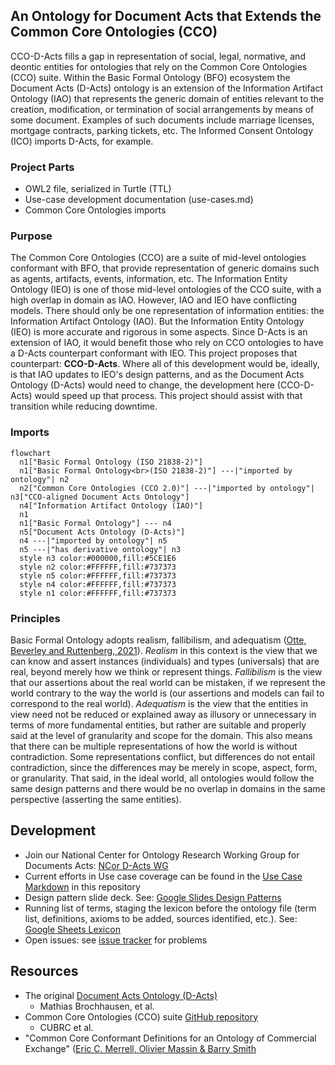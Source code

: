 ## An Ontology for Document Acts that Extends the Common Core Ontologies (CCO)
CCO-D-Acts fills a gap in representation of social, legal, normative, and deontic entities for ontologies that rely on the Common Core Ontologies (CCO) suite. Within the Basic Formal Ontology (BFO) ecosystem the Document Acts (D-Acts) ontology is an extension of the Information Artifact Ontology (IAO) that represents the generic domain of entities relevant to the creation, modification, or termination of social arrangements by means of some document. Examples of such documents include marriage licenses, mortgage contracts, parking tickets, etc. The Informed Consent Ontology (ICO) imports D-Acts, for example.

### Project Parts
- OWL2 file, serialized in Turtle (TTL)
- Use-case development documentation (use-cases.md)
- Common Core Ontologies imports

### Purpose
The Common Core Ontologies (CCO) are a suite of mid-level ontologies conformant with BFO, that provide representation of generic domains such as agents, artifacts, events, information, etc. The Information Entity Ontology (IEO) is one of those mid-level ontologies of the CCO suite, with a high overlap in domain as IAO. However, IAO and IEO have conflicting models. There should only be one representation of information entities: the Information Artifact Ontology (IAO). But the Information Entity Ontology (IEO) is more accurate and rigorous in some aspects. Since D-Acts is an extension of IAO, it would benefit those who rely on CCO ontologies to have a D-Acts counterpart conformant with IEO. This project proposes that counterpart: **CCO-D-Acts**. Where all of this development would be, ideally, is that IAO updates to IEO's design patterns, and as the Document Acts Ontology (D-Acts) would need to change, the development here (CCO-D-Acts) would speed up that process. This project should assist with that transition while reducing downtime.

### Imports
```mermaid
flowchart
  n1["Basic Formal Ontology (ISO 21838-2)"]
  n1["Basic Formal Ontology<br>(ISO 21838-2)"] ---|"imported by ontology"| n2
  n2["Common Core Ontologies (CCO 2.0)"] ---|"imported by ontology"| n3["CCO-aligned Document Acts Ontology"]
  n4["Information Artifact Ontology (IAO)"]
  n1
  n1["Basic Formal Ontology"] --- n4
  n5["Document Acts Ontology (D-Acts)"]
  n4 ---|"imported by ontology"| n5
  n5 ---|"has derivative ontology"| n3
  style n3 color:#000000,fill:#5CE1E6
  style n2 color:#FFFFFF,fill:#737373
  style n5 color:#FFFFFF,fill:#737373
  style n4 color:#FFFFFF,fill:#737373
  style n1 color:#FFFFFF,fill:#737373
```

### Principles
Basic Formal Ontology adopts realism, fallibilism, and adequatism ([Otte, Beverley and Ruttenberg, 2021](https://philarchive.org/archive/OTTBBF)). _Realism_ in this context is the view that we can know and assert instances (individuals) and types (universals) that are real, beyond merely how we think or represent things. _Fallibilism_ is the view that our assertions about the real world can be mistaken, if we represent the world contrary to the way the world is (our assertions and models can fail to correspond to the real world). _Adequatism_ is the view that the entities in view need not be reduced or explained away as illusory or unnecessary in terms of more fundamental entities, but rather are suitable and properly said at the level of granularity and scope for the domain. This also means that there can be multiple representations of how the world is without contradiction. Some representations conflict, but differences do not entail contradiction, since the differences may be merely in scope, aspect, form, or granularity. That said, in the ideal world, all ontologies would follow the same design patterns and there would be no overlap in domains in the same perspective (asserting the same entities).

## Development
- Join our National Center for Ontology Research Working Group for Documents Acts: [NCor D-Acts WG](https://johnbeve.github.io/NCOR-Test/d-acts-wg/)
- Current efforts in Use case coverage can be found in the [Use Case Markdown](https://github.com/jonathanvajda/cco-d-acts/blob/main/use-cases.md) in this repository
- Design pattern slide deck. See: [Google Slides Design Patterns](https://docs.google.com/presentation/d/16hYjzlTm1N38zenNGiNq2YENGAhrtqd6zDJ8mdf3g70/edit#slide=id.g2db1d96c9a8_0_0)
- Running list of terms, staging the lexicon before the ontology file (term list, definitions, axioms to be added, sources identified, etc.). See: [Google Sheets Lexicon](https://docs.google.com/spreadsheets/d/1tC-z5rIos7nOuSaQSgVJ5ik4RHgvnObt/edit#gid=177562300)
- Open issues: see [issue tracker](https://github.com/jonathanvajda/cco-d-acts/issues) for problems 

## Resources
- The original [Document Acts Ontology (D-Acts)](https://github.com/d-acts/d-acts)
  - Mathias Brochhausen, et al.
- Common Core Ontologies (CCO) suite [GitHub repository](https://github.com/CommonCoreOntology/CommonCoreOntologies)
  - CUBRC et al.
- "Common Core Conformant Definitions for an Ontology of Commercial Exchange" ([Eric C. Merrell, Olivier Massin & Barry Smith](https://philarchive.org/rec/MERCCC)
